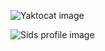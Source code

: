 ![Yaktocat image](https://octodex.github.com/images/yaktocat.png)

![Sids profile image](https://www.sequoiacap.com/india/wp-content/uploads/sites/7/2022/02/HT2A4636.jpg?resize=920,920)
